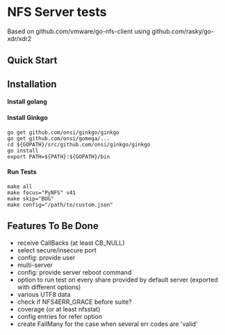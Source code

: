 # NFS Server tests
Based on github.com/vmware/go-nfs-client using github.com/rasky/go-xdr/xdr2 

## Quick Start

## Installation

#### Install golang

#### Install Ginkgo
	go get github.com/onsi/ginkgo/ginkgo
	go get github.com/onsi/gomega/...
	cd ${GOPATH}/src/github.com/onsi/ginkgo/ginkgo
	go install
	export PATH=${PATH}:${GOPATH}/bin

#### Run Tests
    make all
    make focus="PyNFS" v41
    make skip="BUG"
    make config="/path/to/custom.json"

## Features To Be Done
- receive CallBacks (at least CB_NULL)
- select secure/insecure port
- config: provide user
- multi-server
- config: provide server reboot command
- option to run test on every share provided by default server (exported with different options)
- various UTF8 data
- check if NFS4ERR_GRACE before suite?
- coverage (or at least nfsstat)
- config entries for refer option
- create FailMany for the case when several err codes are 'valid'